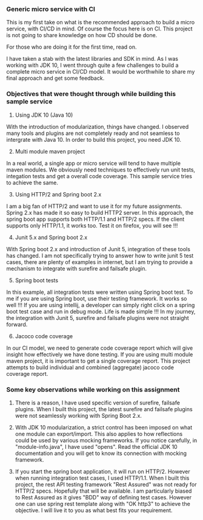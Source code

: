 ### Generic micro service with CI

This is my first take on what is the recommended approach to build a micro service, with CI/CD in mind. Of course the focus here is on CI. This project is not going to share knowledge on how CD should be done.

For those who are doing it for the first time, read on.

I have taken a stab with the latest libraries and SDK in mind.
As I was working with JDK 10, I went through quite a few challenges to build a complete micro service in CI/CD model.
It would be worthwhile to share my final approach and get some feedback.

### Objectives that were thought through while building this sample service

1. Using JDK 10 (Java 10)

With the introduction of modularization, things have changed. I observed many tools and plugins are not completely ready and not seamless to intergrate with Java 10.
In order to build this project, you need JDK 10.

2. Multi module maven project

In a real world, a single app or micro service will tend to have multiple maven modules.
We obviously need techniques to effectively run unit tests, integation tests and get a overall code coverage.
This sample service tries to achieve the same.

3. Using HTTP/2 and Spring boot 2.x

I am a big fan of HTTP/2 and want to use it for my future assignments. Spring 2.x has made it so easy to build HTTP2 server.
In this approach, the spring boot app supports both HTTP/1.1 and HTTP/2 specs.
If the client supports only HTTP/1.1, it works too. Test it on firefox, you will see !!!

4. Junit 5.x and Spring boot 2.x

With Spring boot 2.x and introduction of Junit 5, integration of these tools has changed.
I am not specifically trying to answer how to write junit 5 test cases, there are plenty of examples in internet, 
but I am trying to provide a mechanism to integrate with surefire and failsafe plugin.

5. Spring boot tests

In this example, all integration tests were written using Spring boot test.
To me if you are using Spring boot, use their testing framework. It works so well !!!
If you are using intellij, a developer can simply right click on a spring boot test case and run in debug mode. Life is made simple !!!
In my journey, the integration with Junit 5, surefire and failsafe plugins were not straight forward.

6. Jacoco code coverage

In our CI model, we need to generate code coverage report which will give insight how effectively we have done testing.
If you are using multi module maven project, it is important to get a single coverage report.
This project attempts to build individual and combined (aggregate) jacoco code coverage report.

### Some key observations while working on this assignment

1. There is a reason, I have used specific version of surefire, failsafe plugins. 
When I built this project, the latest surefire and failsafe plugins were not seamlessly working with Spring Boot 2.x.

2. With JDK 10 modularization, a strict control has been imposed on what one module can export/import. 
This also applies to how reflections could be used by various mocking frameworks. If you notice carefully, in "module-info.java", I have used "opens". 
Read the official JDK 10 documentation and you will get to know its connection with mocking framework. 

3. If you start the spring boot application, it will run on HTTP/2. However when running integration test cases, I used HTTP/1.1.
When I built this project, the rest API testing framework "Rest Assured" was not ready for HTTP/2 specs. Hopefully that will be available.
I am particularly biased to Rest Assured as it gives "BDD" way of defining test cases. 
However one can use spring rest template along with "OK http3" to achieve the objective. I will live it to you as what best fits your requirement.
